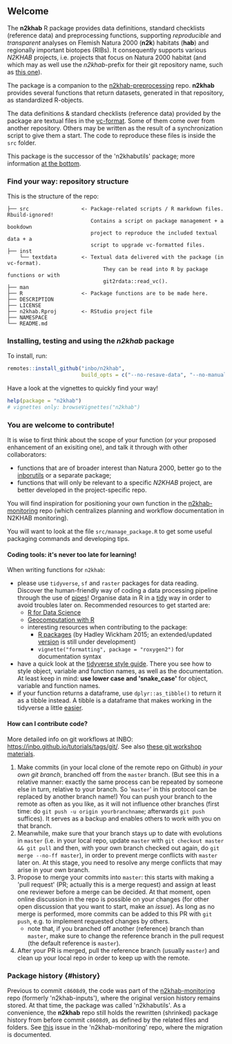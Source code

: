 ## Welcome

The **n2khab** R package provides data definitions, standard checklists (reference data) and preprocessing functions, supporting _reproducible_ and _transparent_ analyses on Flemish Natura 2000 (**n2k**) habitats (**hab**) and regionally important biotopes (RIBs).
It consequently supports various _N2KHAB_ projects, i.e. projects that focus on Natura 2000 habitat (and which may as well use the _n2khab_-prefix for their git repository name, such as [this one](https://github.com/inbo/n2khab-mne-design)).

The package is a companion to the [n2khab-preprocessing](https://github.com/inbo/n2khab) repo.
**n2khab** provides several functions that return datasets, generated in that repository, as standardized R-objects.

The data definitions & standard checklists (reference data) provided by the package are textual files in the [vc-format](https://ropensci.github.io/git2rdata/index.html).
Some of them come over from another repository.
Others may be written as the result of a synchronization script to give them a start.
The code to reproduce these files is inside the `src` folder.

This package is the successor of the 'n2khabutils' package; more information [at the bottom](#history).


### Find your way: repository structure

This is the structure of the repo:

```
├── src                 <- Package-related scripts / R markdown files. Rbuild-ignored!
                           Contains a script on package management + a bookdown 
                           project to reproduce the included textual data + a 
                           script to upgrade vc-formatted files.
├── inst
    └── textdata        <- Textual data delivered with the package (in vc-format).
                               They can be read into R by package functions or with
                               git2rdata::read_vc().
├── man
├── R                   <- Package functions are to be made here.
├── DESCRIPTION
├── LICENSE
├── n2khab.Rproj        <- RStudio project file
├── NAMESPACE
└── README.md
```

### Installing, testing and using the _n2khab_ package

To install, run:

```r
remotes::install_github("inbo/n2khab", 
                        build_opts = c("--no-resave-data", "--no-manual"))
```

Have a look at the vignettes to quickly find your way!

```r
help(package = "n2khab")
# vignettes only: browseVignettes("n2khab")
```


### You are welcome to contribute!

It is wise to first think about the scope of your function (or your proposed enhancement of an exisiting one), and talk it through with other collaborators:

- functions that are of broader interest than Natura 2000, better go to the [inborutils](https://inbo.github.io/inborutils/) or a separate package;
- functions that will only be relevant to a specific _N2KHAB_ project, are better developed in the project-specific repo.

You will find inspiration for positioning your own function in the [n2khab-monitoring](https://github.com/inbo/n2khab-monitoring) repo (which centralizes planning and workflow documentation in N2KHAB monitoring).

You will want to look at the file `src/manage_package.R` to get some useful packaging commands and developing tips.


#### Coding tools: it's never too late for learning!

When writing functions for `n2khab`:

- please use `tidyverse`, `sf` and `raster` packages for data reading.
Discover the human-friendly way of coding a data processing pipeline through the use of [pipes](https://r4ds.had.co.nz/pipes.html)!
Organise data in R in a [tidy](https://r4ds.had.co.nz/tidy-data.html#tidy-data-1) way in order to avoid troubles later on.
Recommended resources to get started are:
    - [R for Data Science](https://r4ds.had.co.nz/)
    - [Geocomputation with R](https://geocompr.robinlovelace.net)
    - interesting resources when contributing to the package:
        - [R packages](http://r-pkgs.had.co.nz/) (by Hadley Wickham 2015; an extended/updated [version](https://r-pkgs.org/) is still under development)
        - `vignette("formatting", package = "roxygen2")` for documentation syntax
- have a quick look at the [tidyverse style guide](https://style.tidyverse.org/).
There you see how to style object, variable and function names, as well as the documentation.
At least keep in mind: **use lower case and 'snake_case'** for object, variable and function names.
- if your function returns a dataframe, use `dplyr::as_tibble()` to return it as a tibble instead.
A tibble is a dataframe that makes working in the tidyverse a little [easier](https://r4ds.had.co.nz/tibbles.html).


#### How can I contribute code?

More detailed info on git workflows at INBO: <https://inbo.github.io/tutorials/tags/git/>.
See also [these git workshop materials](https://inbo.github.io/git-course/index.html).

1. Make commits (in your local clone of the remote repo on Github) _in your own git branch_, branched off from the `master` branch.
(But see this in a relative manner: exactly the same process can be repeated by someone else in turn, relative to your branch.
So '`master`' in this protocol can be replaced by another branch name!)
You can push your branch to the remote as often as you like, as it will not influence other branches (first time: do `git push -u origin yourbranchname`; afterwards `git push` suffices). It serves as a backup and enables others to work with you on that branch.
1. Meanwhile, make sure that your branch stays up to date with evolutions in `master` (i.e. in your local repo, update `master` with `git checkout master && git pull` and then, with your own branch checked out again, do `git merge --no-ff master`), in order to prevent merge conflicts with `master` later on.
At this stage, you need to resolve any merge conflicts that may arise in your own branch.
1. Propose to merge your commits into `master`: this starts with making a 'pull request' (PR; actually this is a merge request) and assign at least one reviewer before a merge can be decided. At that moment, open online discussion in the repo is possible on your changes (for other open discussion that you want to start, make an _issue_). As long as no merge is performed, more commits can be added to this PR with `git push`, e.g. to implement requested changes by others.
    - note that, if you branched off another (reference) branch than `master`, make sure to change the reference branch in the pull request (the default reference is `master`).
1. After your PR is merged, pull the reference branch (usually `master`) and clean up your local repo in order to keep up with the remote.


### Package history {#history}

Previous to commit `c8608d9`, the code was part of the [n2khab-monitoring](https://github.com/inbo/n2khab-monitoring) repo (formerly 'n2khab-inputs'), where the original version history remains stored.
At that time, the package was called 'n2khabutils'.
As a convenience, the **n2khab** repo still holds the rewritten (shrinked) package history from before commit `c8608d9`, as defined by the related files and folders.
See [this](https://github.com/inbo/n2khab-monitoring/issues/28) issue in the 'n2khab-monitoring' repo, where the migration is documented.

